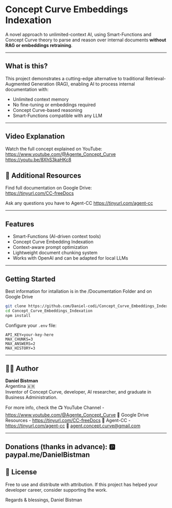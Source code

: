 
# Concept Curve Embeddings Indexation

A novel approach to unlimited-context AI, using Smart-Functions and Concept Curve theory to parse and reason over internal documents **without RAG or embeddings retraining**.

---

##  What is this?

This project demonstrates a cutting-edge alternative to traditional Retrieval-Augmented Generation (RAG), enabling AI to process internal documentation with:

-  Unlimited context memory
-  No fine-tuning or embeddings required
-  Concept Curve-based reasoning
-  Smart-Functions compatible with any LLM

---

## Video Explanation

Watch the full concept explained on YouTube:  
https://www.youtube.com/@Agente_Concept_Curve
https://youtu.be/8XhS3kaHKc8



## 📂 Additional Resources

Find full documentation on Google Drive:  
https://tinyurl.com/CC-freeDocs

Ask any questions you have to Agent-CC
https://tinyurl.com/agent-cc

---

##  Features

- Smart-Functions (AI-driven context tools)
- Concept Curve Embedding Indexation
- Context-aware prompt optimization
- Lightweight document chunking system
- Works with OpenAI and can be adapted for local LLMs

---

##  Getting Started
Best information for intallation is in the /Documentation Folder and on Google Drive

```bash
git clone https://github.com/Daniel-codi/Concept_Curve_Embeddings_Indexation.git
cd Concept_Curve_Embeddings_Indexation
npm install
```

Configure your `.env` file:
```
API_KEY=your-key-here
MAX_CHUNKS=3
MAX_ANSWERS=2
MAX_HISTORY=3
```

---

## 🧑‍💻 Author

**Daniel Bistman**  
Argentina 🇦🇷  
Inventor of Concept Curve, developer, AI researcher, and graduate in Business Administration.

For more info, check the
📺 YouTube Channel - https://www.youtube.com/@Agente_Concept_Curve
📁 Google Drive Resources - https://tinyurl.com/CC-freeDocs
💬 Agent-CC - https://tinyurl.com/agent-cc
📧 agent.concept.curve@gmail.com



---
## Donations (thanks in advance): 🅿️ paypal.me/DanielBistman

## 📜 License
Free to use and distribute with attribution.
If this project has helped your developer career, consider supporting the work.


Regards & blessings,
Daniel Bistman
